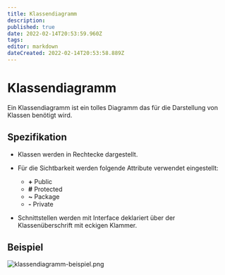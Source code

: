 ```yaml
---
title: Klassendiagramm
description: 
published: true
date: 2022-02-14T20:53:59.960Z
tags: 
editor: markdown
dateCreated: 2022-02-14T20:53:58.889Z
---
```


# Klassendiagramm

Ein Klassendiagramm ist ein tolles Diagramm das für die Darstellung von
Klassen benötigt wird.

## Spezifikation

-   Klassen werden in Rechtecke dargestellt.
-   Für die Sichtbarkeit werden folgende Attribute verwendet
    eingestellt:

	- **+** Public
	- **\#** Protected
	- **\~** Package
	- **-** Private

-   Schnittstellen werden mit Interface deklariert über der
    Klassenüberschrift mit eckigen Klammer.

## Beispiel

![klassendiagramm-beispiel.png](/klassendiagramm-beispiel.png)